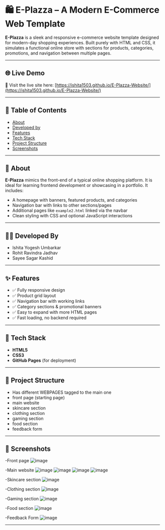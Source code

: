 # 🛍️ E-Plazza – A Modern E-Commerce Web Template

**E-Plazza** is a sleek and responsive e-commerce website template designed for modern-day shopping experiences. Built purely with HTML and CSS, it simulates a functional online store with sections for products, categories, promotions, and navigation between multiple pages.

---

## 🌐 Live Demo

🔗 Visit the live site here: [https://ishita1503.github.io/E-Plazza-Website/](https://ishita1503.github.io/E-Plazza-Website/)

---

## 📖 Table of Contents

- [About](#about)
- [Developed by](#developed-by)
- [Features](#features)
- [Tech Stack](#tech-stack)
- [Project Structure](#project-structure)
- [Screenshots](#screenshots)


---

## 📌 About

**E-Plazza** mimics the front-end of a typical online shopping platform. It is ideal for learning frontend development or showcasing in a portfolio. It includes:

- A homepage with banners, featured products, and categories
- Navigation bar with links to other sections/pages
- Additional pages like `example2.html` linked via the navbar
- Clean styling with CSS and optional JavaScript interactions

---  
## 👨‍💻 Developed By

- Ishita Yogesh Umbarkar   
- Rohit Ravindra Jadhav  
- Sayee Sagar Kashid   
---

## ✨ Features

- ✅ Fully responsive design
- ✅ Product grid layout
- ✅ Navigation bar with working links
- ✅ Category sections & promotional banners
- ✅ Easy to expand with more HTML pages
- ✅ Fast loading, no backend required

---

## 🧰 Tech Stack

- **HTML5**
- **CSS3**
- **GitHub Pages** (for deployment)

---

## 📁 Project Structure

- Has different WEBPAGES tagged to the main one
- front page (starting page)
- main website
- skincare section
- clothing section
- gaming section
- food section
- feedback form

-----

## 📸 Screenshots

-Front page
![image](https://github.com/user-attachments/assets/fbd387cb-99af-4e1f-80e8-043d14efd4aa)

-Main website
![image](https://github.com/user-attachments/assets/c6b3302a-26f5-4c21-bc9f-6024d9cd38d4)
![image](https://github.com/user-attachments/assets/e2c68654-6bd7-4721-889e-e35323629049)
![image](https://github.com/user-attachments/assets/4d28e625-4445-43ee-918e-ba1cf34ee666)
![image](https://github.com/user-attachments/assets/85736c40-ac68-4853-bc6e-3e8179a026df)

-Skincare section
![image](https://github.com/user-attachments/assets/3c8e31e8-22db-4d3f-a6fc-41d8d95d1f42)

-Clothing section
![image](https://github.com/user-attachments/assets/1d8a0f7b-dc93-4672-8317-cf8ce0859f3c)

-Gaming section
![image](https://github.com/user-attachments/assets/275c921d-a64d-4405-8e2f-f02f977d768c)

-Food section
![image](https://github.com/user-attachments/assets/a1ea24d7-d77d-49d4-b175-b7386e24426b)

-Feedback Form
![image](https://github.com/user-attachments/assets/205545f9-e184-40ff-a1ae-998bec18a755)

----
